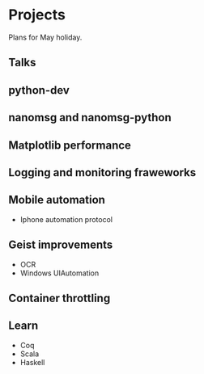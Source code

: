 # Projects

Plans for May holiday.

## Talks

## python-dev

## nanomsg and nanomsg-python

## Matplotlib performance

## Logging and monitoring fraweworks

## Mobile automation
* Iphone automation protocol

## Geist improvements
* OCR
* Windows UIAutomation

## Container throttling 

## Learn
* Coq
* Scala
* Haskell
